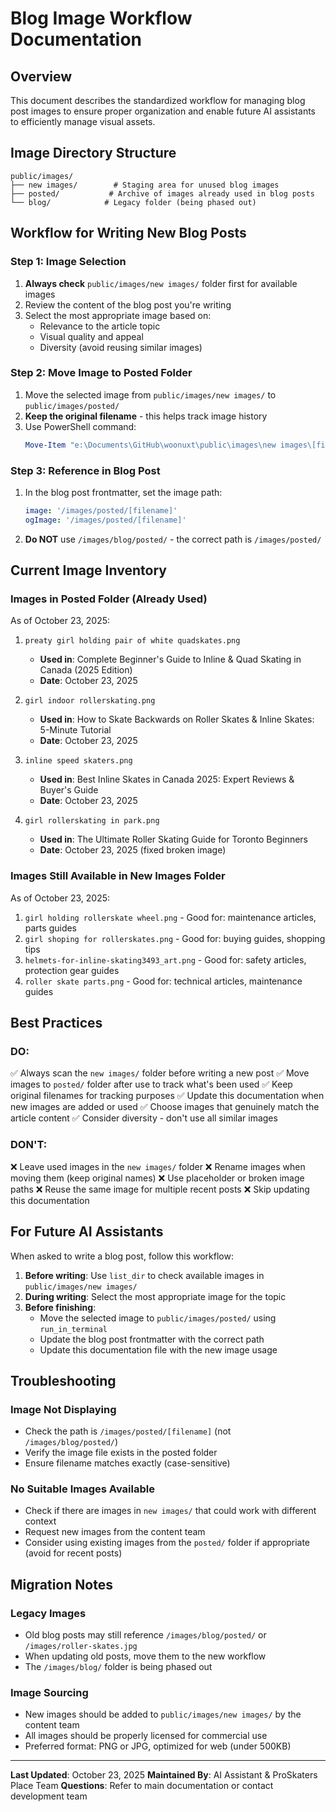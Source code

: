 # Blog Image Workflow Documentation

## Overview

This document describes the standardized workflow for managing blog post images to ensure proper organization and enable future AI assistants to efficiently manage visual assets.

## Image Directory Structure

```
public/images/
├── new images/        # Staging area for unused blog images
├── posted/           # Archive of images already used in blog posts
└── blog/            # Legacy folder (being phased out)
```

## Workflow for Writing New Blog Posts

### Step 1: Image Selection

1. **Always check** `public/images/new images/` folder first for available images
2. Review the content of the blog post you're writing
3. Select the most appropriate image based on:
   - Relevance to the article topic
   - Visual quality and appeal
   - Diversity (avoid reusing similar images)

### Step 2: Move Image to Posted Folder

1. Move the selected image from `public/images/new images/` to `public/images/posted/`
2. **Keep the original filename** - this helps track image history
3. Use PowerShell command:
   ```powershell
   Move-Item "e:\Documents\GitHub\woonuxt\public\images\new images\[filename]" "e:\Documents\GitHub\woonuxt\public\images\posted\[filename]"
   ```

### Step 3: Reference in Blog Post

1. In the blog post frontmatter, set the image path:
   ```yaml
   image: '/images/posted/[filename]'
   ogImage: '/images/posted/[filename]'
   ```
2. **Do NOT** use `/images/blog/posted/` - the correct path is `/images/posted/`

## Current Image Inventory

### Images in Posted Folder (Already Used)

As of October 23, 2025:

1. `preaty girl holding pair of white quadskates.png`

   - **Used in**: Complete Beginner's Guide to Inline & Quad Skating in Canada (2025 Edition)
   - **Date**: October 23, 2025

2. `girl indoor rollerskating.png`

   - **Used in**: How to Skate Backwards on Roller Skates & Inline Skates: 5-Minute Tutorial
   - **Date**: October 23, 2025

3. `inline speed skaters.png`

   - **Used in**: Best Inline Skates in Canada 2025: Expert Reviews & Buyer's Guide
   - **Date**: October 23, 2025

4. `girl rollerskating in park.png`
   - **Used in**: The Ultimate Roller Skating Guide for Toronto Beginners
   - **Date**: October 23, 2025 (fixed broken image)

### Images Still Available in New Images Folder

As of October 23, 2025:

1. `girl holding rollerskate wheel.png` - Good for: maintenance articles, parts guides
2. `girl shoping for rollerskates.png` - Good for: buying guides, shopping tips
3. `helmets-for-inline-skating3493_art.png` - Good for: safety articles, protection gear guides
4. `roller skate parts.png` - Good for: technical articles, maintenance guides

## Best Practices

### DO:

✅ Always scan the `new images/` folder before writing a new post
✅ Move images to `posted/` folder after use to track what's been used
✅ Keep original filenames for tracking purposes
✅ Update this documentation when new images are added or used
✅ Choose images that genuinely match the article content
✅ Consider diversity - don't use all similar images

### DON'T:

❌ Leave used images in the `new images/` folder
❌ Rename images when moving them (keep original names)
❌ Use placeholder or broken image paths
❌ Reuse the same image for multiple recent posts
❌ Skip updating this documentation

## For Future AI Assistants

When asked to write a blog post, follow this workflow:

1. **Before writing**: Use `list_dir` to check available images in `public/images/new images/`
2. **During writing**: Select the most appropriate image for the topic
3. **Before finishing**:
   - Move the selected image to `public/images/posted/` using `run_in_terminal`
   - Update the blog post frontmatter with the correct path
   - Update this documentation file with the new image usage

## Troubleshooting

### Image Not Displaying

- Check the path is `/images/posted/[filename]` (not `/images/blog/posted/`)
- Verify the image file exists in the posted folder
- Ensure filename matches exactly (case-sensitive)

### No Suitable Images Available

- Check if there are images in `new images/` that could work with different context
- Request new images from the content team
- Consider using existing images from the `posted/` folder if appropriate (avoid for recent posts)

## Migration Notes

### Legacy Images

- Old blog posts may still reference `/images/blog/posted/` or `/images/roller-skates.jpg`
- When updating old posts, move them to the new workflow
- The `/images/blog/` folder is being phased out

### Image Sourcing

- New images should be added to `public/images/new images/` by the content team
- All images should be properly licensed for commercial use
- Preferred format: PNG or JPG, optimized for web (under 500KB)

---

**Last Updated**: October 23, 2025
**Maintained By**: AI Assistant & ProSkaters Place Team
**Questions**: Refer to main documentation or contact development team
